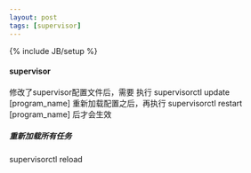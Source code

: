 ```yaml
---
layout: post
tags: [supervisor]
---
```

{% include JB/setup %}



#### supervisor
修改了supervisor配置文件后，需要 执行 supervisorctl update [program_name] 重新加载配置之后，再执行 supervisorctl restart [program_name] 后才会生效


##### 重新加载所有任务
supervisorctl reload